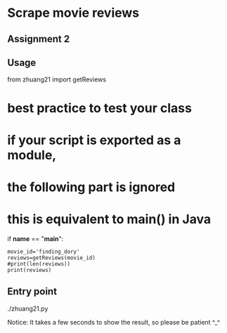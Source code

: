 # Scrape movie reviews

## Assignment 2

## Usage

from zhuang21 import getReviews


# best practice to test your class
# if your script is exported as a module,
# the following part is ignored
# this is equivalent to main() in Java

if __name__ == "__main__":  
    
    movie_id='finding_dory'
    reviews=getReviews(movie_id)
    #print(len(reviews))
    print(reviews)

## Entry point

./zhuang21.py

Notice: It takes a few seconds to show the result, so please be patient ^_^
